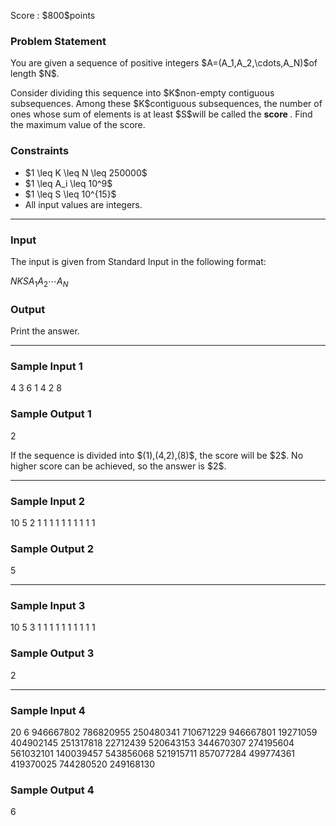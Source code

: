 
<div>

<span>

<span>

<p>
Score : $800$points
</p>

<div>

<section>

### **Problem Statement**

<p>
You are given a sequence of positive integers $A=(A_1,A_2,\cdots,A_N)$of length $N$.
</p>

<p>
Consider dividing this sequence into $K$non-empty contiguous subsequences.
Among these $K$contiguous subsequences, the number of ones whose sum of elements is at least $S$will be called the 
<strong>
score
</strong>
.
Find the maximum value of the score.
</p>

</section>

</div>

<div>

<section>

### **Constraints**

<ul>

<li>
$1 \leq K \leq N \leq 250000$
</li>

<li>
$1 \leq A_i \leq 10^9$
</li>

<li>
$1 \leq S \leq 10^{15}$
</li>

<li>
All input values are integers.
</li>

</ul>

</section>

</div>

---

<div>

<div>

<section>

### **Input**

<p>
The input is given from Standard Input in the following format:
</p>

<div>

$N$$K$$S$$A_1$$A_2$$\cdots$$A_N$
</div>

</section>

</div>

<div>

<section>

### **Output**

<p>
Print the answer.
</p>

</section>

</div>

</div>

---

<div>

<section>

### **Sample Input 1**

<div>

4 3 6
1 4 2 8

</div>

</section>

</div>

<div>

<section>

### **Sample Output 1**

<div>

2

</div>

<p>
If the sequence is divided into $(1),(4,2),(8)$, the score will be $2$.
No higher score can be achieved, so the answer is $2$.
</p>

</section>

</div>

---

<div>

<section>

### **Sample Input 2**

<div>

10 5 2
1 1 1 1 1 1 1 1 1 1

</div>

</section>

</div>

<div>

<section>

### **Sample Output 2**

<div>

5

</div>

</section>

</div>

---

<div>

<section>

### **Sample Input 3**

<div>

10 5 3
1 1 1 1 1 1 1 1 1 1

</div>

</section>

</div>

<div>

<section>

### **Sample Output 3**

<div>

2

</div>

</section>

</div>

---

<div>

<section>

### **Sample Input 4**

<div>

20 6 946667802
786820955 250480341 710671229 946667801 19271059 404902145 251317818 22712439 520643153 344670307 274195604 561032101 140039457 543856068 521915711 857077284 499774361 419370025 744280520 249168130

</div>

</section>

</div>

<div>

<section>

### **Sample Output 4**

<div>

6

</div>

</section>

</div>

</span>

</span>

</div>
